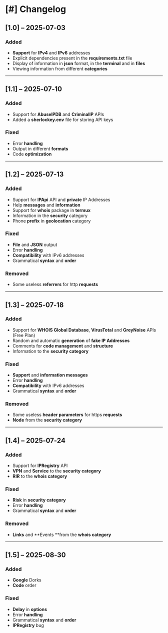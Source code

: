 # [#] Changelog

## [1.0] – 2025‑07‑03
### Added
- **Support** for **IPv4** and **IPv6** addresses
- Explicit dependencies present in the **requirements.txt** file
- Display of information in **json** format, in the **terminal** and in **files**
- Viewing information from different **categories**

---

## [1.1] – 2025‑07‑10
### Added
- Support for **AbuseIPDB** and **CriminalIP** APIs
- Added a **sherlockey.env** file for storing API keys

### Fixed
- Error **handling**
- Output in different **formats**
- Code **optimization**

---
## [1.2] – 2025‑07‑13
### Added
- Support for **IPApi** API and **private** IP Addresses
- Help **messages** and **information**
- Support for **whois** package in **termux**
- Information in the **security** category
- Phone **prefix** in **geolocation** category

### Fixed
- **File** and **JSON** output
- Error **handling**
- **Compatibility** with IPv6 addresses
- Grammatical **syntax** and **order**

### Removed
- Some useless **referrers** for http **requests**

---
## [1.3] – 2025‑07‑18
### Added
- Support for **WHOIS Global Database**, **VirusTotal** and **GreyNoise** APIs (Free Plan)
- Random and automatic **generation** of **fake IP Addresses**
- Comments for **code management** and **structure**
- Information to the **security category**

### Fixed
- **Support** and **information messages**
- Error **handling**
- **Compatibility** with IPv6 addresses
- Grammatical **syntax** and **order**

### Removed
- Some useless **header parameters** for https **requests**
- **Node** from the **security category**

---
## [1.4] – 2025‑07‑24
### Added
- Support for **IPRegistry** API
- **VPN** and **Service** to the **security category**
- **RIR** to the **whois category**

### Fixed
- **Risk** in **security category**
- Error **handling**
- Grammatical **syntax** and **order**

### Removed
- **Links** and **Events **from the **whois category**

---
## [1.5] – 2025‑08‑30
### Added
- **Google** Dorks
- **Code** order

### Fixed
- **Delay** in **options**
- Error **handling**
- Grammatical **syntax** and **order**
- **IPRegistry** bug

